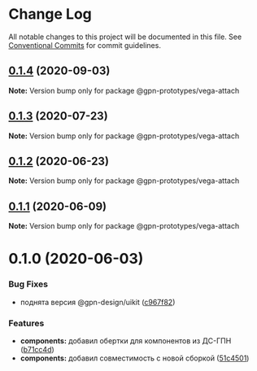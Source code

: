 # Change Log

All notable changes to this project will be documented in this file.
See [Conventional Commits](https://conventionalcommits.org) for commit guidelines.

## [0.1.4](https://github.com/gpn-prototypes/vega-ui/compare/@gpn-prototypes/vega-attach@0.1.3...@gpn-prototypes/vega-attach@0.1.4) (2020-09-03)

**Note:** Version bump only for package @gpn-prototypes/vega-attach





## [0.1.3](https://github.com/gpn-prototypes/vega-ui/compare/@gpn-prototypes/vega-attach@0.1.2...@gpn-prototypes/vega-attach@0.1.3) (2020-07-23)

**Note:** Version bump only for package @gpn-prototypes/vega-attach





## [0.1.2](https://github.com/gpn-prototypes/vega-ui/compare/@gpn-prototypes/vega-attach@0.1.1...@gpn-prototypes/vega-attach@0.1.2) (2020-06-23)

**Note:** Version bump only for package @gpn-prototypes/vega-attach





## [0.1.1](https://github.com/gpn-prototypes/vega-ui/compare/@gpn-prototypes/vega-attach@0.1.0...@gpn-prototypes/vega-attach@0.1.1) (2020-06-09)

**Note:** Version bump only for package @gpn-prototypes/vega-attach





# 0.1.0 (2020-06-03)

### Bug Fixes

- поднята версия @gpn-design/uikit ([c967f82](https://github.com/gpn-prototypes/vega-ui/commit/c967f82311880766aa19dfa0e67717eb0ca0068f))

### Features

- **components:** добавил обертки для компонентов из ДС-ГПН ([b71cc4d](https://github.com/gpn-prototypes/vega-ui/commit/b71cc4da5e178fff946c8786cf15c44ec9f761ed))
- **components:** добавил совместимость с новой сборкой ([51c4501](https://github.com/gpn-prototypes/vega-ui/commit/51c450197935794d6d539116a40e450f2b54a261))
